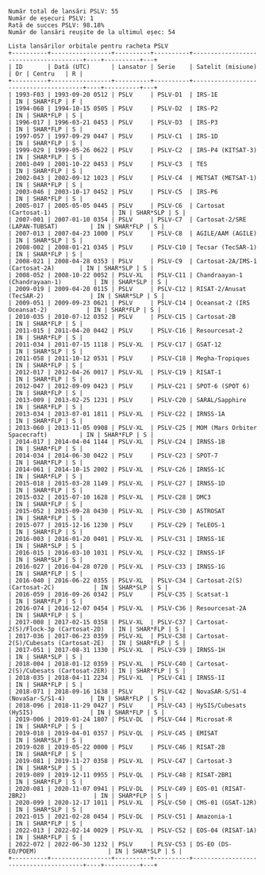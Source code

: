     Număr total de lansări PSLV: 55
    Număr de eșecuri PSLV: 1
    Rată de succes PSLV: 98.18%
    Număr de lansări reușite de la ultimul eșec: 54
    
    Lista lansărilor orbitale pentru racheta PSLV
    +----------+-----------------+----------+----------+---------------------------------------+----+----------+---+
    | ID       | Dată (UTC)      | Lansator | Serie    | Satelit (misiune)                     | Or | Centru   | R |
    +----------+-----------------+----------+----------+---------------------------------------+----+----------+---+
    | 1993-F03 | 1993-09-20 0512 | PSLV     | PSLV-D1  | IRS-1E                                | IN | SHAR*FLP | F |
    | 1994-068 | 1994-10-15 0505 | PSLV     | PSLV-D2  | IRS-P2                                | IN | SHAR*FLP | S |
    | 1996-017 | 1996-03-21 0453 | PSLV     | PSLV-D3  | IRS-P3                                | IN | SHAR*FLP | S |
    | 1997-057 | 1997-09-29 0447 | PSLV     | PSLV-C1  | IRS-1D                                | IN | SHAR*FLP | S |
    | 1999-029 | 1999-05-26 0622 | PSLV     | PSLV-C2  | IRS-P4 (KITSAT-3)                     | IN | SHAR*FLP | S |
    | 2001-049 | 2001-10-22 0453 | PSLV     | PSLV-C3  | TES                                   | IN | SHAR*FLP | S |
    | 2002-043 | 2002-09-12 1023 | PSLV     | PSLV-C4  | METSAT (METSAT-1)                     | IN | SHAR*FLP | S |
    | 2003-046 | 2003-10-17 0452 | PSLV     | PSLV-C5  | IRS-P6                                | IN | SHAR*FLP | S |
    | 2005-017 | 2005-05-05 0445 | PSLV     | PSLV-C6  | Cartosat (Cartosat-1)                 | IN | SHAR*SLP | S |
    | 2007-001 | 2007-01-10 0354 | PSLV     | PSLV-C7  | Cartosat-2/SRE (LAPAN-TUBSAT)         | IN | SHAR*FLP | S |
    | 2007-013 | 2007-04-23 1000 | PSLV     | PSLV-C8  | AGILE/AAM (AGILE)                     | IN | SHAR*SLP | S |
    | 2008-002 | 2008-01-21 0345 | PSLV     | PSLV-C10 | Tecsar (TecSAR-1)                     | IN | SHAR*FLP | S |
    | 2008-021 | 2008-04-28 0353 | PSLV     | PSLV-C9  | Cartosat-2A/IMS-1 (Cartosat-2A)       | IN | SHAR*SLP | S |
    | 2008-052 | 2008-10-22 0052 | PSLV-XL  | PSLV-C11 | Chandraayan-1 (Chandrayaan-1)         | IN | SHAR*SLP | S |
    | 2009-019 | 2009-04-20 0115 | PSLV     | PSLV-C12 | RISAT-2/Anusat (TecSAR-2)             | IN | SHAR*SLP | S |
    | 2009-051 | 2009-09-23 0621 | PSLV     | PSLV-C14 | Oceansat-2 (IRS Oceansat-2)           | IN | SHAR*FLP | S |
    | 2010-035 | 2010-07-12 0352 | PSLV     | PSLV-C15 | Cartosat-2B                           | IN | SHAR*FLP | S |
    | 2011-015 | 2011-04-20 0442 | PSLV     | PSLV-C16 | Resourcesat-2                         | IN | SHAR*FLP | S |
    | 2011-034 | 2011-07-15 1118 | PSLV-XL  | PSLV-C17 | GSAT-12                               | IN | SHAR*SLP | S |
    | 2011-058 | 2011-10-12 0531 | PSLV     | PSLV-C18 | Megha-Tropiques                       | IN | SHAR*FLP | S |
    | 2012-017 | 2012-04-26 0017 | PSLV-XL  | PSLV-C19 | RISAT-1                               | IN | SHAR*FLP | S |
    | 2012-047 | 2012-09-09 0423 | PSLV     | PSLV-C21 | SPOT-6 (SPOT 6)                       | IN | SHAR*FLP | S |
    | 2013-009 | 2013-02-25 1231 | PSLV     | PSLV-C20 | SARAL/Sapphire                        | IN | SHAR*FLP | S |
    | 2013-034 | 2013-07-01 1811 | PSLV-XL  | PSLV-C22 | IRNSS-1A                              | IN | SHAR*FLP | S |
    | 2013-060 | 2013-11-05 0908 | PSLV-XL  | PSLV-C25 | MOM (Mars Orbiter Spacecraft)         | IN | SHAR*FLP | S |
    | 2014-017 | 2014-04-04 1144 | PSLV-XL  | PSLV-C24 | IRNSS-1B                              | IN | SHAR*FLP | S |
    | 2014-034 | 2014-06-30 0422 | PSLV     | PSLV-C23 | SPOT-7                                | IN | SHAR*FLP | S |
    | 2014-061 | 2014-10-15 2002 | PSLV-XL  | PSLV-C26 | IRNSS-1C                              | IN | SHAR*FLP | S |
    | 2015-018 | 2015-03-28 1149 | PSLV-XL  | PSLV-C27 | IRNSS-1D                              | IN | SHAR*FLP | S |
    | 2015-032 | 2015-07-10 1628 | PSLV-XL  | PSLV-C28 | DMC3                                  | IN | SHAR*FLP | S |
    | 2015-052 | 2015-09-28 0430 | PSLV-XL  | PSLV-C30 | ASTROSAT                              | IN | SHAR*FLP | S |
    | 2015-077 | 2015-12-16 1230 | PSLV     | PSLV-C29 | TeLEOS-1                              | IN | SHAR*FLP | S |
    | 2016-003 | 2016-01-20 0401 | PSLV-XL  | PSLV-C31 | IRNSS-1E                              | IN | SHAR*SLP | S |
    | 2016-015 | 2016-03-10 1031 | PSLV-XL  | PSLV-C32 | IRNSS-1F                              | IN | SHAR*SLP | S |
    | 2016-027 | 2016-04-28 0720 | PSLV-XL  | PSLV-C33 | IRNSS-1G                              | IN | SHAR*FLP | S |
    | 2016-040 | 2016-06-22 0355 | PSLV-XL  | PSLV-C34 | Cartosat-2(S) (Cartosat-2C)           | IN | SHAR*SLP | S |
    | 2016-059 | 2016-09-26 0342 | PSLV     | PSLV-C35 | Scatsat-1                             | IN | SHAR*FLP | S |
    | 2016-074 | 2016-12-07 0454 | PSLV-XL  | PSLV-C36 | Resourcesat-2A                        | IN | SHAR*FLP | S |
    | 2017-008 | 2017-02-15 0358 | PSLV-XL  | PSLV-C37 | Cartosat-2(S)/Flock-3p (Cartosat-2D)  | IN | SHAR*FLP | S |
    | 2017-036 | 2017-06-23 0359 | PSLV-XL  | PSLV-C38 | Cartosat-2(S)/Cubesats (Cartosat-2E)  | IN | SHAR*FLP | S |
    | 2017-051 | 2017-08-31 1330 | PSLV-XL  | PSLV-C39 | IRNSS-1H                              | IN | SHAR*SLP | S |
    | 2018-004 | 2018-01-12 0359 | PSLV-XL  | PSLV-C40 | Cartosat-2(S)/Cubesats (Cartosat-2ER) | IN | SHAR*FLP | S |
    | 2018-035 | 2018-04-11 2234 | PSLV-XL  | PSLV-C41 | IRNSS-1I                              | IN | SHAR*FLP | S |
    | 2018-071 | 2018-09-16 1638 | PSLV     | PSLV-C42 | NovaSAR-S/S1-4 (NovaSar-S/S1-4)       | IN | SHAR*FLP | S |
    | 2018-096 | 2018-11-29 0427 | PSLV     | PSLV-C43 | HySIS/Cubesats (HySIS)                | IN | SHAR*FLP | S |
    | 2019-006 | 2019-01-24 1807 | PSLV-DL  | PSLV-C44 | Microsat-R                            | IN | SHAR*FLP | S |
    | 2019-018 | 2019-04-01 0357 | PSLV-QL  | PSLV-C45 | EMISAT                                | IN | SHAR*SLP | S |
    | 2019-028 | 2019-05-22 0000 | PSLV     | PSLV-C46 | RISAT-2B                              | IN | SHAR*FLP | S |
    | 2019-081 | 2019-11-27 0358 | PSLV-XL  | PSLV-C47 | Cartosat-3                            | IN | SHAR*SLP | S |
    | 2019-089 | 2019-12-11 0955 | PSLV-QL  | PSLV-C48 | RISAT-2BR1                            | IN | SHAR*FLP | S |
    | 2020-081 | 2020-11-07 0941 | PSLV-DL  | PSLV-C49 | EOS-01 (RISAT-2BR2)                   | IN | SHAR*FLP | S |
    | 2020-099 | 2020-12-17 1011 | PSLV-XL  | PSLV-C50 | CMS-01 (GSAT-12R)                     | IN | SHAR*SLP | S |
    | 2021-015 | 2021-02-28 0454 | PSLV-DL  | PSLV-C51 | Amazonia-1                            | IN | SHAR*FLP | S |
    | 2022-013 | 2022-02-14 0029 | PSLV-XL  | PSLV-C52 | EOS-04 (RISAT-1A)                     | IN | SHAR*FLP | S |
    | 2022-072 | 2022-06-30 1232 | PSLV     | PLSV-C53 | DS-EO (DS-EO/POEM)                    | IN | SHAR*SLP | S |
    +----------+-----------------+----------+----------+---------------------------------------+----+----------+---+
    
    
